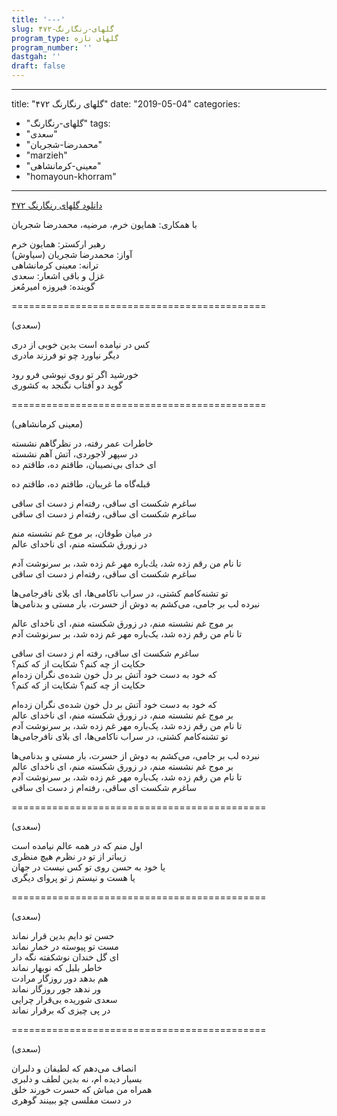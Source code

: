 ```yaml
---
title: '---'
slug: گلهای-رنگارنگ-۴۷۲
program_type: گلهای تازه
program_number: ''
dastgah: ''
draft: false
---
```


---
title: "گلهای رنگارنگ ۴۷۲"
date: "2019-05-04"
categories: 
  - "گلهای-رنگارنگ"
tags: 
  - "سعدی"
  - "محمدرضا-شجریان"
  - "marzieh"
  - "معینی-کرمانشاهی"
  - "homayoun-khorram"
---

[دانلود گلهای رنگارنگ ۴۷۲](https://golhaprogram.com/wp-content/uploads/2019/05/GR_472_Marzieh_Shajarian_Khorram.mp3)

با همکاری: همایون خرم، مرضیه، محمدرضا شجریان

رهبر ارکستر: همایون خرم  
آواز: محمدرضا شجریان (سیاوش)  
ترانه: معینی کرمانشاهی  
غزل و باقی اشعار: سعدی  
گوینده: فیروزه امیرمُعز

\============================================

(سعدی)

كس در نیامده است بدین خوبی از دری  
دیگر نیاورد چو تو فرزند مادری

خورشید اگر تو روی نپوشی فرو رود  
گوید دو آفتاب نگنجد به كشوری

\============================================

(معینی کرمانشاهی)

خاطرات عمر رفته، در نظرگاهم نشسته  
در سپهر لاجوردی، آتش آهم نشسته  
ای خدای بی‌نصیبان، طاقتم ده، طاقتم ده

قبله‌گاه ما غریبان، طاقتم ده، طاقتم ده

ساغرم شكست ای ساقی، رفته‌ام ز دست ای ساقی  
ساغرم شكست ای ساقی، رفته‌ام ز دست ای ساقی

در میان طوفان، بر موج غم نشسته منم  
در زورق شكسته منم، ای ناخدای عالم

تا نام من رقم زده شد، یك‌باره مهر غم زده شد، بر سرنوشت آدم  
ساغرم شكست ای ساقی، رفته‌ام ز دست ای ساقی

تو تشنه‌كامم كشتی، در سراب ناكامی‌ها، ای بلای نافرجامی‌ها  
نبرده لب بر جامی، می‌كشم به دوش از حسرت، بار مستی و بدنامی‌ها

بر موج غم نشسته منم، در زورق شكسته منم، ای ناخدای عالم  
تا نام من رقم زده شد، یک‌باره مهر غم زده شد، بر سرنوشت آدم

ساغرم شكست ای ساقی، رفته ام ز دست ای ساقی  
حكایت از چه كنم؟ شكایت از كه كنم؟  
كه خود به دست خود آتش بر دل خون شده‌ی نگران زده‌ام  
حكایت از چه كنم؟ شكایت از كه كنم؟

كه خود به دست خود آتش بر دل خون شده‌ی نگران زده‌ام  
بر موج غم نشسته منم، در زورق شكسته منم، ای ناخدای عالم  
تا نام من رقم زده شد، یک‌باره مهر غم زده شد، بر سرنوشت آدم  
تو تشنه‌كامم كشتی، در سراب ناكامی‌ها، ای بلای نافرجامی‌ها

نبرده لب بر جامی، می‌كشم به دوش از حسرت، بار مستی و بدنامی‌ها  
بر موج غم نشسته منم، در زورق شكسته منم، ای ناخدای عالم  
تا نام من رقم زده شد، یک‌باره مهر غم زده شد، بر سرنوشت آدم  
ساغرم شكست ای ساقی، رفته‌ام ز دست ای ساقی

\============================================

(سعدی)

اول منم كه در همه عالم نیامده است  
زیباتر از تو در نظرم هیچ منظری  
یا خود به حسن روی تو كس نیست در جهان  
یا هست و نیستم ز تو پروای دیگری

\============================================

(سعدی)

حسن تو دایم بدین قرار نماند  
مست تو پیوسته در خمار نماند  
ای گل خندان نوشكفته نگه دار  
خاطر بلبل كه نوبهار نماند  
هم بدهد دور روزگار مرادت  
ور ندهد جور روزگار نماند  
سعدی شوریده بی‌قرار چرایی  
در پی چیزی كه برقرار نماند

\============================================

(سعدی)

انصاف می‌دهم كه لطیفان و دلبران  
بسیار دیده ام، نه بدین لطف و دلبری  
همراه من مباش كه حسرت خورند خلق  
در دست مفلسی چو ببینند گوهری
